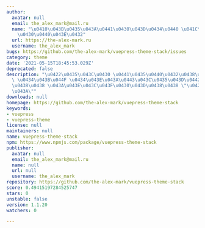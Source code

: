 ```yaml
---
author:
  avatar: null
  email: the_alex_mark@mail.ru
  name: "\u0410\u043B\u0435\u043A\u0441\u0430\u043D\u0434\u0440 \u041C\u0430\u043A\
    \u0430\u0440\u043E\u0432"
  url: https://the-alex-mark.ru
  username: the_alex_mark
bugs: https://github.com/the-alex-mark/vuepress-theme-stack/issues
category: theme
date: '2021-05-15T18:45:53.029Z'
deprecated: false
description: "\u0422\u0435\u043C\u0430 \u0441\u0435\u0440\u0432\u0438\u0441\u0430\
  \ \u0434\u043B\u044F \u0434\u043E\u043A\u0443\u043C\u0435\u043D\u0442\u0430\u0446\
  \u0438\u0438 \u043A\u043E\u043C\u043F\u0430\u043D\u0438\u0438 \"\u0421\u0442\u0435\
  \u043A\""
downloads: null
homepage: https://github.com/the-alex-mark/vuepress-theme-stack
keywords:
- vuepress
- vuepress-theme
license: null
maintainers: null
name: vuepress-theme-stack
npm: https://www.npmjs.com/package/vuepress-theme-stack
publisher:
  avatar: null
  email: the_alex_mark@mail.ru
  name: null
  url: null
  username: the_alex_mark
repository: https://github.com/the-alex-mark/vuepress-theme-stack
score: 0.49415197284525747
stars: 0
unstable: false
version: 1.1.20
watchers: 0

---
```


